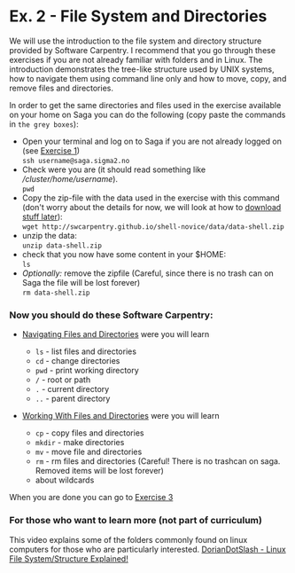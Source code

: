 # Ex. 2 - File System and Directories

We will use the introduction to the file system and directory structure provided by Software Carpentry. I recommend that you go through these exercises if you are not already familiar with folders and in Linux. The introduction demonstrates the tree-like structure used by UNIX systems, how to navigate them  using command line only and how to move, copy, and remove files and directories.  

In order to get the same directories and files used in the exercise available on your home on Saga you can do the following (copy paste the commands in ```the grey boxes```):
- Open your terminal and log on to Saga if you are not already logged on (see [Exercise 1](Exercises/Exercise_1.md))   
  ```ssh username@saga.sigma2.no```
- Check were you are (it should read something like _/cluster/home/username_).  
  ```pwd```  
- Copy the zip-file with the data used in the exercise with this command (don't worry about the details for now, we will look at how to [download stuff later](Exercises/Exercise_3_cmds.md)):   
  ```wget http://swcarpentry.github.io/shell-novice/data/data-shell.zip```
- unzip the data:   
  ```unzip data-shell.zip```  
- check that you now have some content in your $HOME:   
  ```ls```
- _Optionally:_ remove the zipfile (Careful, since there is no trash can on Saga the file will be lost forever)  
  ```rm data-shell.zip```

### Now you should do these Software Carpentry:
- [Navigating Files and Directories](http://swcarpentry.github.io/shell-novice/02-filedir/index.html) were you will learn
    - ```ls``` - list files and directories
    - ```cd``` - change directories
    - ```pwd``` - print working directory
    - ```/``` - root or path
    - ```.``` - current directory
    - ```..```  - parent directory

- [Working With Files and Directories](http://swcarpentry.github.io/shell-novice/03-create/index.html) were you will learn
    - ```cp``` - copy files and directories
    - ```mkdir``` - make directories
    - ```mv``` - move file and directories
    - ```rm``` - rm files and directories (Careful! There is no trashcan on saga. Removed items will be lost forever)
    - about wildcards

When you are done you can go to [Exercise 3](Exercises/Exercise_3_cmds.md)

### For those who want to learn more (not part of curriculum)
This video explains some of the folders commonly found on linux computers for those who are particularly interested. [DorianDotSlash - Linux File System/Structure Explained!](https://youtu.be/HbgzrKJvDRw)
